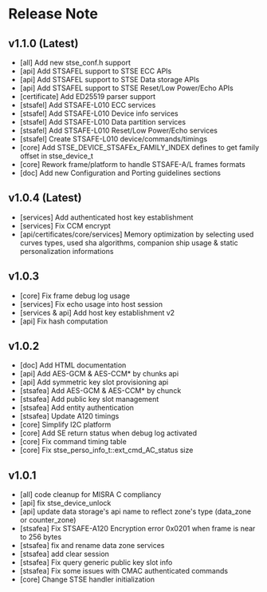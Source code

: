 # Release Note

## v1.1.0 (Latest)
- [all] Add new stse_conf.h support
- [api] Add STSAFEL support to STSE ECC APIs
- [api] Add STSAFEL support to STSE Data storage APIs
- [api] Add STSAFEL support to STSE Reset/Low Power/Echo APIs
- [certificate] Add ED25519 parser support
- [stsafel] Add STSAFE-L010 ECC services
- [stsafel] Add STSAFE-L010 Device info services
- [stsafel] Add STSAFE-L010 Data partition services
- [stsafel] Add STSAFE-L010 Reset/Low Power/Echo services
- [stsafel] Create STSAFE-L010 device/commands/timings
- [core] Add STSE_DEVICE_STSAFEx_FAMILY_INDEX defines to get family offset in stse_device_t
- [core] Rework frame/platform to handle STSAFE-A/L frames formats
- [doc] Add new Configuration and Porting guidelines sections


## v1.0.4 (Latest)
- [services] Add authenticated host key establishment
- [services] Fix CCM encrypt
- [api/certificates/core/services] Memory optimization by selecting used curves types, used sha algorithms, companion ship usage & static personalization informations

## v1.0.3
- [core] Fix frame debug log usage
- [services] Fix echo usage into host session 
- [services & api] Add host key establishment v2
- [api] Fix hash computation

## v1.0.2
- [doc] Add HTML documentation
- [api] Add AES-GCM & AES-CCM* by chunks api
- [api] Add symmetric key slot provisioning api
- [stsafea] Add AES-GCM & AES-CCM* by chunck
- [stsafea] Add public key slot management
- [stsafea] Add entity authentication  
- [stsafea] Update A120 timings
- [core] Simplify I2C platform
- [core] Add SE return status when debug log activated
- [core] Fix command timing table
- [core] Fix stse_perso_info_t::ext_cmd_AC_status size

## v1.0.1
- [all] code cleanup for MISRA C compliancy
- [api] fix stse_device_unlock
- [api] update data storage's api name to reflect zone's type (data_zone or counter_zone)
- [stsafea] Fix STSAFE-A120 Encryption error 0x0201 when frame is near to 256 bytes
- [stsafea] fix and rename data zone services
- [stsafea] add clear session
- [stsafea] Fix query generic public key slot info
- [stsafea] Fix some issues with CMAC authenticated commands
- [core] Change STSE handler initialization
